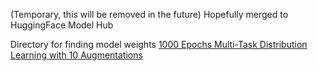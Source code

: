 (Temporary, this will be removed in the future)
Hopefully merged to HuggingFace Model Hub

Directory for finding model weights
<a href = "#">1000 Epochs Multi-Task Distribution Learning with 10 Augmentations </a>
